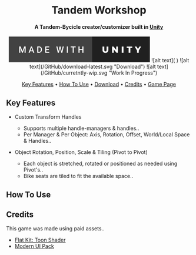 <h1 align="center">
  Tandem Workshop
</h1>

<h4 align="center">
  A Tandem-Bycicle creator/customizer built in <a href="https://unity.com" target="_blank">Unity</a>
</h4>

<p align="center" dir="auto">
  <img src="/GitHub/made-with-unity.svg" alt="Made with Unity">
  ![alt text]( ) ![alt text](/GitHub/download-latest.svg "Download") ![alt text](/GitHub/curretntly-wip.svg "Work In Progress")
</p>

<p align="center" dir="auto">
  <a href="#key-features">Key Features</a> •
  <a href="#how-to-use">How To Use</a> •
  <a href="https://github.com/BugsAreFeatures/tandem-workshop/releases/latest" target="_blank">Download</a> •
  <a href="#credits">Credits</a> •
  <a href="https://bugsarefeatures.itch.io/tandemworkshop"  target="_blank">Game Page</a>
</p>
 
<h2 dir="auto"><a id="user-content-key-features" class="anchor" aria-hidden="true" href="#key-features"></a>Key Features</h2>

* Custom Transform Handles
  * Supports multiple handle-managers & handles..  
  * Per Manager & Per Object: Axis, Rotation, Offset, World/Local Space & Handles..

* Object Rotation, Position, Scale & Tiling (Pivot to Pivot)
  * Each object is stretched, rotated or positioned as needed using Pivot's..
  * Bike seats are tiled to fit the available space..

## How To Use

## Credits
This game was made using paid assets..

* [Flat Kit: Toon Shader](https://assetstore.unity.com/packages/vfx/shaders/flat-kit-toon-shading-and-water-143368)
* [Modern UI Pack](https://assetstore.unity.com/packages/tools/gui/modern-ui-pack-201717)
